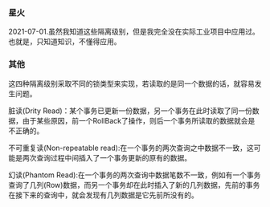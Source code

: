 

### 星火

2021-07-01.虽然我知道这些隔离级别，但是我完全没在实际工业项目中应用过。也就是，只知道知识，不懂得应用。


### 其他

这四种隔离级别采取不同的锁类型来实现，若读取的是同一个数据的话，就容易发生问题。

脏读(Drity Read)：某个事务已更新一份数据，另一个事务在此时读取了同一份数据，由于某些原因，前一个RollBack了操作，则后一个事务所读取的数据就会是不正确的。

不可重复读(Non-repeatable read):在一个事务的两次查询之中数据不一致，这可能是两次查询过程中间插入了一个事务更新的原有的数据。

幻读(Phantom Read):在一个事务的两次查询中数据笔数不一致，例如有一个事务查询了几列(Row)数据，而另一个事务却在此时插入了新的几列数据，先前的事务在接下来的查询中，就会发现有几列数据是它先前所没有的。


























